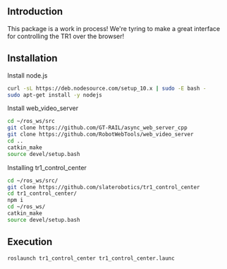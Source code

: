 ## Introduction
This package is a work in process! We're tyring to make a great interface for controlling the TR1 over the browser!

## Installation
Install node.js
```bash
curl -sL https://deb.nodesource.com/setup_10.x | sudo -E bash -
sudo apt-get install -y nodejs
```

Install web_video_server
```bash
cd ~/ros_ws/src
git clone https://github.com/GT-RAIL/async_web_server_cpp
git clone https://github.com/RobotWebTools/web_video_server
cd ..
catkin_make
source devel/setup.bash
```

Installing tr1_control_center
```bash
cd ~/ros_ws/src/
git clone https://github.com/slaterobotics/tr1_control_center
cd tr1_control_center/
npm i
cd ~/ros_ws/
catkin_make
source devel/setup.bash
```

## Execution
```bash
roslaunch tr1_control_center tr1_control_center.launc
```

